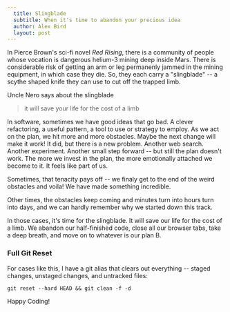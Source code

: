 ```yaml
---
  title: Slingblade
  subtitle: When it's time to abandon your precious idea
  author: Alex Bird
  layout: post
---
```


In Pierce Brown's sci-fi novel *Red Rising*, there is a community of people
whose vocation is dangerous helium-3 mining deep inside Mars. There is
considerable risk of getting an arm or leg permanenly jammed in the mining
equipment, in which case they die. So, they each carry a "slingblade" -- a
scythe shaped knife they can use to cut off the trapped limb.

Uncle Nero says about the slingblade

> it will save your life for the cost of a limb

In software, sometimes we have good ideas that go bad. A clever refactoring, a
useful pattern, a tool to use or strategy to employ. As we act on the plan, we
hit more and more obstacles. Maybe the next change will make it work! It did,
but there is a new problem. Another web search. Another experiment. Another
small step forward -- but still the plan doesn't work. The more we invest in the
plan, the more emotionally attached we become to it. It feels like part of us.

Sometimes, that tenacity pays off -- we finaly get to the end of the weird
obstacles and voila! We have made something incredible.

Other times, the obstacles keep coming and minutes turn into hours turn into
days, and we can hardly remember why we started down this track.

In those cases, it's time for the slingblade. It will save our life for the cost
of a limb. We abandon our half-finished code, close all our browser tabs, take a
deep breath, and move on to whatever is our plan B.

### Full Git Reset

For cases like this, I have a git alias that clears out everything -- staged
changes, unstaged changes, and untracked files:

```
git reset --hard HEAD && git clean -f -d
```

Happy Coding! 
